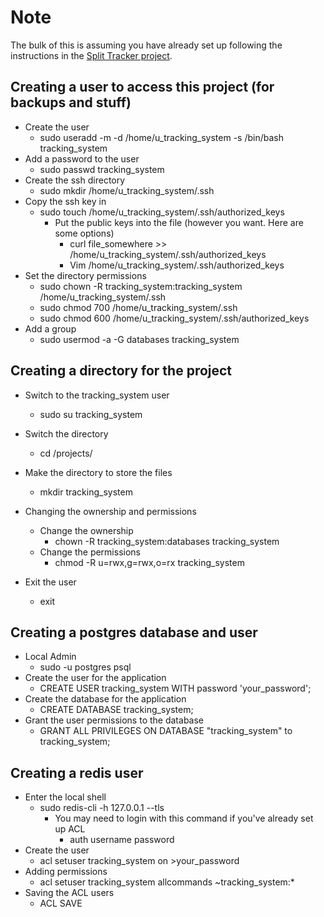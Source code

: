 # Note

The bulk of this is assuming you have already set up following the instructions in the [Split Tracker project](https://github.com/GreenBeanio/Garrett-s-Split-Tracker).

## Creating a user to access this project (for backups and stuff)

- Create the user
  - sudo useradd -m -d /home/u_tracking_system -s /bin/bash tracking_system
- Add a password to the user
  - sudo passwd tracking_system
- Create the ssh directory
  - sudo mkdir /home/u_tracking_system/.ssh
- Copy the ssh key in
  - sudo touch /home/u_tracking_system/.ssh/authorized_keys
    - Put the public keys into the file (however you want. Here are some options)
      - curl file_somewhere >> /home/u_tracking_system/.ssh/authorized_keys
      - Vim /home/u_tracking_system/.ssh/authorized_keys
- Set the directory permissions
  - sudo chown -R tracking_system:tracking_system /home/u_tracking_system/.ssh
  - sudo chmod 700 /home/u_tracking_system/.ssh
  - sudo chmod 600 /home/u_tracking_system/.ssh/authorized_keys
- Add a group
  - sudo usermod -a -G databases tracking_system

## Creating a directory for the project

- Switch to the tracking_system user
  - sudo su tracking_system

- Switch the directory
  - cd /projects/
- Make the directory to store the files
  - mkdir tracking_system

- Changing the ownership and permissions
  - Change the ownership
    - chown -R tracking_system:databases tracking_system
  - Change the permissions
    - chmod -R u=rwx,g=rwx,o=rx tracking_system

- Exit the user
  - exit

## Creating a postgres database and user

- Local Admin
  - sudo -u postgres psql
- Create the user for the application
  - CREATE USER tracking_system WITH password 'your_password';
- Create the database for the application
  - CREATE DATABASE tracking_system;
- Grant the user permissions to the database
  - GRANT ALL PRIVILEGES ON DATABASE "tracking_system" to tracking_system;

## Creating a redis user

- Enter the local shell
  - sudo redis-cli -h 127.0.0.1 --tls
    - You may need to login with this command if you've already set up ACL
      - auth username password
- Create the user
  - acl setuser tracking_system on >your_password
- Adding permissions
  - acl setuser tracking_system allcommands ~tracking_system:*
- Saving the ACL users
  - ACL SAVE
